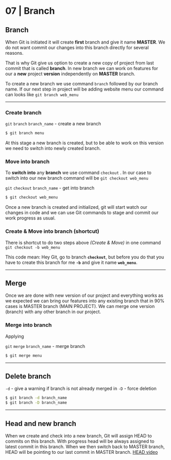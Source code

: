 # 07 | Branch

## Branch

When Git is initiated it will create **first** branch and give it name **MASTER**. We do not want commit our changes into this branch directly for several reasons.

That is why Git give us option to create a new copy of project from last commit that is called **branch**. In new branch we can work on features for our a **new** project **version** independently on **MASTER** branch.

To create a new branch we use command `branch` followed by our branch name. If our next step in project will be adding website menu our command can looks like `git branch web_menu`

---

### Create branch

`git` `branch` `branch_name` - create a new branch

```bash
$ git branch menu
```

At this stage a new branch is created, but to be able to work on this version we need to switch into newly created branch.

### Move into branch

To **switch into** any **branch** we use command `checkout` . In our case to switch into our new branch command will be `git checkout web_menu`

`git` `checkout` `branch_name` - get into branch

```bash
$ git checkout web_menu
```

Once a new branch is created and initialized, git will start watch our changes in code and we can use Git commands to stage and commit our work progress as usual.

### Create & Move into branch (shortcut)

There is shortcut to do two steps above _(Create & Move)_ in one command
`git checkout -b web_menu`

This code mean: Hey Git, go to branch **`checkout`**, but before you do that you have to create this branch for me **`-b`** and give it name **`web_menu`**.

---

## Merge

Once we are done with new version of our project and everything works as we expected we can bring our features into any existing branch that in 90% cases is MASTER branch (MAIN PROJECT). We can merge one version (branch) with any other branch in our project.

### Merge into branch

Applying

`git` `merge` `branch_name` - merge branch

```bash
$ git merge menu
```

---

## Delete branch

`-d` - give a warning if branch is not already merged in
`-D` - force deletion

```bash
$ git branch -d branch_name
$ git branch -D branch_name
```

---

## Head and new branch

When we create and check into a new branch, Git will assign HEAD to commits on this branch. With progress head will be always assigned to latest commit in this branch. When we then switch back to MASTER branch, HEAD will be pointing to our last commit in MASTER branch.
[HEAD video](https://www.dropbox.com/s/y6wdyxks1xxnch3/git-HEAD.m4v?raw=1)

